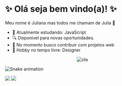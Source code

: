 # ✨ Olá seja bem vindo(a)! ✨

<div>
 
 Meu nome é Juliana mas todos me chamam de Julia 🌈
 
- 🌱 Atualmente estudando: JavaScript
- 🔍 Disponivel para novas oportunidades.
- 📡 No momento busco contribuir com projetos web
- 💬 Hobby no tempo livre: Designer
</div>

<div align="center">
<img alt="ola" src="https://data.whicdn.com/images/65347585/original.gif">
</div>
 
 ![Snake animation](https://github.com/juliatangerino/juliatangerino/blob/output/github-contribution-grid-snake.svg)

<div>
 
  <a href = "mailto:julianatangerino2017@gmail.com"><img src="https://img.shields.io/badge/-Gmail-%23333?style=for-the-badge&logo=gmail&logoColor=white" target="_blank"></a>
  <a href="https://www.linkedin.com/in/juliana-tangerino-b52493200/" target="_blank"><img src="https://img.shields.io/badge/-LinkedIn-%230077B5?style=for-the-badge&logo=linkedin&logoColor=" target="_blank"></a> 
 
</div>
